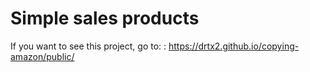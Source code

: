# Simple sales products

If you want to see this project, go to: : https://drtx2.github.io/copying-amazon/public/
